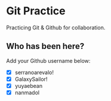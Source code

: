 # Git Practice

Practicing Git &amp; Github for collaboration.

## Who has been here?

Add your Github username below:

- [x] serranoarevalo!
- [x] GalaxySailor!
- [x] yuyaebean
- [x] nanmadol
